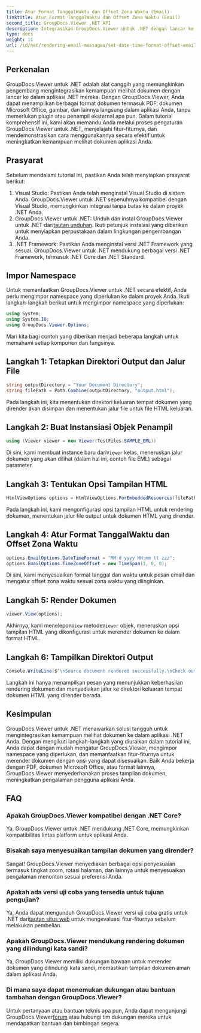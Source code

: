 ```yaml
---
title: Atur Format TanggalWaktu dan Offset Zona Waktu (Email)
linktitle: Atur Format TanggalWaktu dan Offset Zona Waktu (Email)
second_title: GroupDocs.Viewer .NET API
description: Integrasikan GroupDocs.Viewer untuk .NET dengan lancar ke dalam aplikasi Anda untuk kemampuan melihat dokumen yang canggih. Tingkatkan pengalaman pengguna dengan opsi yang dapat disesuaikan.
type: docs
weight: 11
url: /id/net/rendering-email-messages/set-date-time-format-offset-email/
---
```


## Perkenalan
GroupDocs.Viewer untuk .NET adalah alat canggih yang memungkinkan pengembang mengintegrasikan kemampuan melihat dokumen dengan lancar ke dalam aplikasi .NET mereka. Dengan GroupDocs.Viewer, Anda dapat menampilkan berbagai format dokumen termasuk PDF, dokumen Microsoft Office, gambar, dan lainnya langsung dalam aplikasi Anda, tanpa memerlukan plugin atau penampil eksternal apa pun. Dalam tutorial komprehensif ini, kami akan memandu Anda melalui proses pengaturan GroupDocs.Viewer untuk .NET, menjelajahi fitur-fiturnya, dan mendemonstrasikan cara menggunakannya secara efektif untuk meningkatkan kemampuan melihat dokumen aplikasi Anda.
## Prasyarat
Sebelum mendalami tutorial ini, pastikan Anda telah menyiapkan prasyarat berikut:
1. Visual Studio: Pastikan Anda telah menginstal Visual Studio di sistem Anda. GroupDocs.Viewer untuk .NET sepenuhnya kompatibel dengan Visual Studio, memungkinkan integrasi tanpa batas ke dalam proyek .NET Anda.
2.  GroupDocs.Viewer untuk .NET: Unduh dan instal GroupDocs.Viewer untuk .NET dari[tautan unduhan](https://releases.groupdocs.com/viewer/net/). Ikuti petunjuk instalasi yang diberikan untuk menyiapkan perpustakaan dalam lingkungan pengembangan Anda.
3. .NET Framework: Pastikan Anda menginstal versi .NET Framework yang sesuai. GroupDocs.Viewer untuk .NET mendukung berbagai versi .NET Framework, termasuk .NET Core dan .NET Standard.

## Impor Namespace
Untuk memanfaatkan GroupDocs.Viewer untuk .NET secara efektif, Anda perlu mengimpor namespace yang diperlukan ke dalam proyek Anda. Ikuti langkah-langkah berikut untuk mengimpor namespace yang diperlukan:

```csharp
using System;
using System.IO;
using GroupDocs.Viewer.Options;
```


Mari kita bagi contoh yang diberikan menjadi beberapa langkah untuk memahami setiap komponen dan fungsinya.
## Langkah 1: Tetapkan Direktori Output dan Jalur File
```csharp
string outputDirectory = "Your Document Directory";
string filePath = Path.Combine(outputDirectory, "output.html");
```
Pada langkah ini, kita menentukan direktori keluaran tempat dokumen yang dirender akan disimpan dan menentukan jalur file untuk file HTML keluaran.
## Langkah 2: Buat Instansiasi Objek Penampil
```csharp
using (Viewer viewer = new Viewer(TestFiles.SAMPLE_EML))
```
 Di sini, kami membuat instance baru dari`Viewer` kelas, meneruskan jalur dokumen yang akan dilihat (dalam hal ini, contoh file EML) sebagai parameter.
## Langkah 3: Tentukan Opsi Tampilan HTML
```csharp
HtmlViewOptions options = HtmlViewOptions.ForEmbeddedResources(filePath);
```
Pada langkah ini, kami mengonfigurasi opsi tampilan HTML untuk rendering dokumen, menentukan jalur file output untuk dokumen HTML yang dirender.
## Langkah 4: Atur Format TanggalWaktu dan Offset Zona Waktu
```csharp
options.EmailOptions.DateTimeFormat = "MM d yyyy HH:mm tt zzz";
options.EmailOptions.TimeZoneOffset = new TimeSpan(1, 0, 0);
```
Di sini, kami menyesuaikan format tanggal dan waktu untuk pesan email dan mengatur offset zona waktu sesuai zona waktu yang diinginkan.
## Langkah 5: Render Dokumen
```csharp
viewer.View(options);
```
 Akhirnya, kami menelepon`View` metode`Viewer` objek, meneruskan opsi tampilan HTML yang dikonfigurasi untuk merender dokumen ke dalam format HTML.
## Langkah 6: Tampilkan Direktori Output
```csharp
Console.WriteLine($"\nSource document rendered successfully.\nCheck output in {outputDirectory}.");
```
Langkah ini hanya menampilkan pesan yang menunjukkan keberhasilan rendering dokumen dan menyediakan jalur ke direktori keluaran tempat dokumen HTML yang dirender berada.

## Kesimpulan
GroupDocs.Viewer untuk .NET menawarkan solusi tangguh untuk mengintegrasikan kemampuan melihat dokumen ke dalam aplikasi .NET Anda. Dengan mengikuti langkah-langkah yang diuraikan dalam tutorial ini, Anda dapat dengan mudah mengatur GroupDocs.Viewer, mengimpor namespace yang diperlukan, dan memanfaatkan fitur-fiturnya untuk merender dokumen dengan opsi yang dapat disesuaikan. Baik Anda bekerja dengan PDF, dokumen Microsoft Office, atau format lainnya, GroupDocs.Viewer menyederhanakan proses tampilan dokumen, meningkatkan pengalaman pengguna aplikasi Anda.
## FAQ
### Apakah GroupDocs.Viewer kompatibel dengan .NET Core?
Ya, GroupDocs.Viewer untuk .NET mendukung .NET Core, memungkinkan kompatibilitas lintas platform untuk aplikasi Anda.
### Bisakah saya menyesuaikan tampilan dokumen yang dirender?
Sangat! GroupDocs.Viewer menyediakan berbagai opsi penyesuaian termasuk tingkat zoom, rotasi halaman, dan lainnya untuk menyesuaikan pengalaman menonton sesuai preferensi Anda.
### Apakah ada versi uji coba yang tersedia untuk tujuan pengujian?
 Ya, Anda dapat mengunduh GroupDocs.Viewer versi uji coba gratis untuk .NET dari[tautan situs web](https://releases.groupdocs.com/viewer/net/) untuk mengevaluasi fitur-fiturnya sebelum melakukan pembelian.
### Apakah GroupDocs.Viewer mendukung rendering dokumen yang dilindungi kata sandi?
Ya, GroupDocs.Viewer memiliki dukungan bawaan untuk merender dokumen yang dilindungi kata sandi, memastikan tampilan dokumen aman dalam aplikasi Anda.
### Di mana saya dapat menemukan dukungan atau bantuan tambahan dengan GroupDocs.Viewer?
 Untuk pertanyaan atau bantuan teknis apa pun, Anda dapat mengunjungi GroupDocs.Viewer[forum](https://forum.groupdocs.com/c/viewer/9) atau hubungi tim dukungan mereka untuk mendapatkan bantuan dan bimbingan segera.